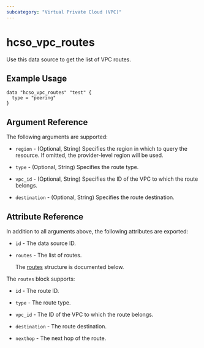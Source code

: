 ```yaml
---
subcategory: "Virtual Private Cloud (VPC)"
---
```


# hcso_vpc_routes

Use this data source to get the list of VPC routes.

## Example Usage

```hcl
data "hcso_vpc_routes" "test" {
  type = "peering"
}
```

## Argument Reference

The following arguments are supported:

* `region` - (Optional, String) Specifies the region in which to query the resource.
  If omitted, the provider-level region will be used.

* `type` - (Optional, String) Specifies the route type.

* `vpc_id` - (Optional, String) Specifies the ID of the VPC to which the route belongs.

* `destination` - (Optional, String) Specifies the route destination.

## Attribute Reference

In addition to all arguments above, the following attributes are exported:

* `id` - The data source ID.

* `routes` - The list of routes.

  The [routes](#routes_struct) structure is documented below.

<a name="routes_struct"></a>
The `routes` block supports:

* `id` - The route ID.

* `type` - The route type.

* `vpc_id` - The ID of the VPC to which the route belongs.

* `destination` - The route destination.

* `nexthop` - The next hop of the route.
